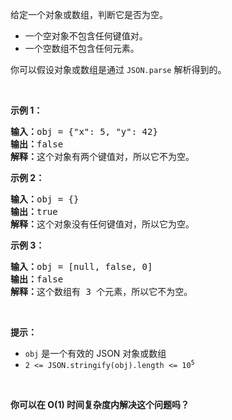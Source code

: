 <p>给定一个对象或数组，判断它是否为空。</p>

<ul>
	<li>一个空对象不包含任何键值对。</li>
	<li>一个空数组不包含任何元素。</li>
</ul>

<p>你可以假设对象或数组是通过 <code>JSON.parse</code> 解析得到的。</p>

<p>&nbsp;</p>

<p><strong class="example">示例 1：</strong></p>

<pre>
<b>输入：</b>obj = {"x": 5, "y": 42}
<b>输出：</b>false
<b>解释：</b>这个对象有两个键值对，所以它不为空。
</pre>

<p><strong class="example">示例 2：</strong></p>

<pre>
<b>输入：</b>obj = {}
<b>输出：</b>true
<b>解释：</b>这个对象没有任何键值对，所以它为空。
</pre>

<p><strong class="example">示例 3：</strong></p>

<pre>
<b>输入：</b>obj = [null, false, 0]
<b>输出：</b>false
<b>解释：</b>这个数组有 3 个元素，所以它不为空。
</pre>

<p>&nbsp;</p>

<p><strong>提示：</strong></p>

<ul>
	<li><code>obj</code> 是一个有效的 JSON 对象或数组</li>
	<li><code>2 &lt;= JSON.stringify(obj).length &lt;= 10<sup>5</sup></code></li>
</ul>

<p>&nbsp;</p>
<strong>你可以在 O(1) 时间复杂度内解决这个问题吗？</strong>